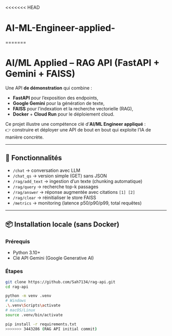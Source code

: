 <<<<<<< HEAD
# AI-ML-Engineer-applied-
=======
# AI/ML Applied – RAG API (FastAPI + Gemini + FAISS)

Une API **de démonstration** qui combine :
- **FastAPI** pour l’exposition des endpoints,
- **Google Gemini** pour la génération de texte,
- **FAISS** pour l’indexation et la recherche vectorielle (RAG),
- **Docker** + **Cloud Run** pour le déploiement cloud.

Ce projet illustre une compétence clé d’**AI/ML Engineer appliqué** :  
👉 construire et déployer une API de bout en bout qui exploite l’IA de manière concrète.

---

## 🚀 Fonctionnalités

- `/chat` → conversation avec LLM
- `/chat_qs` → version simple (GET) sans JSON
- `/rag/add_text` → ingestion d’un texte (chunking automatique)
- `/rag/query` → recherche top-k passages
- `/rag/answer` → réponse augmentée avec citations `[1] [2]`
- `/rag/clear` → réinitialiser le store FAISS
- `/metrics` → monitoring (latence p50/p90/p99, total requêtes)

---

## 📦 Installation locale (sans Docker)

### Prérequis
- Python 3.10+
- Clé API Gemini (Google Generative AI)

### Étapes
```bash
git clone https://github.com/Sah7134/rag-api.git
cd rag-api

python -m venv .venv
# Windows
.\.venv\Scripts\activate
# macOS/Linux
source .venv/bin/activate

pip install -r requirements.txt
>>>>>>> 3443286 (RAG API initial commit)
